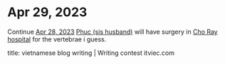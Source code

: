 # Apr 29, 2023

Continue [Apr 28, 2023](Apr%2028,%202023.md) [Phuc (sis husband)](Phuc%20(sis%20husband).md) will have surgery in [Cho Ray hospital](Cho%20Ray%20hospital.md) for the vertebrae i guess. 

title:
vietnamese blog writing | Writing contest itviec.com


